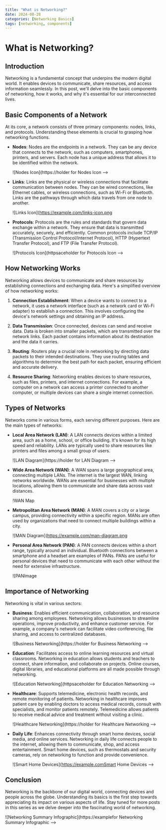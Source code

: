 ```yaml
---
title: "What is Networking?"
date: 2024-08-28 
categories: [Networking Basics]
tags: [networking, components]
---
```


# What is Networking?

## Introduction

Networking is a fundamental concept that underpins the modern digital world. It enables devices to communicate, share resources, and access information seamlessly. In this post, we'll delve into the basic components of networking, how it works, and why it's essential for our interconnected lives.

<!-- Add an infographic here to visually explain the concept of networking -->

## Basic Components of a Network

At its core, a network consists of three primary components: nodes, links, and protocols. Understanding these elements is crucial to grasping how networking functions.

- **Nodes**: Nodes are the endpoints in a network. They can be any device that connects to the network, such as computers, smartphones, printers, and servers. Each node has a unique address that allows it to be identified within the network.
  
  ![Nodes Icon](https://holder for Nodes Icon -->

- **Links**: Links are the physical or wireless connections that facilitate communication between nodes. They can be wired connections, like Ethernet cables, or wireless connections, such as Wi-Fi or Bluetooth. Links are the pathways through which data travels from one node to another.
  
  ![Links Icon](https://example.com/links-icon.png
- **Protocols**: Protocols are the rules and standards that govern data exchange within a network. They ensure that data is transmitted accurately, securely, and efficiently. Common protocols include TCP/IP (Transmission Control Protocol/Internet Protocol), HTTP (Hypertext Transfer Protocol), and FTP (File Transfer Protocol).
  
  ![Protocols Icon](httpsaceholder for Protocols Icon -->

## How Networking Works
Networking allows devices to communicate and share resources by establishing connections and exchanging data. Here's a simplified overview of how networking works:

1. **Connection Establishment**: When a device wants to connect to a network, it uses a network interface (such as a network card or Wi-Fi adapter) to establish a connection. This involves configuring the device's network settings and obtaining an IP address.

2. **Data Transmission**: Once connected, devices can send and receive data. Data is broken into smaller packets, which are transmitted over the network links. Each packet contains information about its destination and the data it carries.

3. **Routing**: Routers play a crucial role in networking by directing data packets to their intended destinations. They use routing tables and algorithms to determine the best path for each packet, ensuring efficient and accurate delivery.

4. **Resource Sharing**: Networking enables devices to share resources, such as files, printers, and internet connections. For example, a computer on a network can access a printer connected to another computer, or multiple devices can share a single internet connection.

<!-- Add a diagram here to illustrate how networking works -->

## Types of Networks

Networks come in various forms, each serving different purposes. Here are the main types of networks:

- **Local Area Network (LAN)**: A LAN connects devices within a limited area, such as a home, school, or office building. It's known for its high speed and reliability. LANs are typically used to share resources like printers and files among a small group of users.
  
  ![LAN Diagram](https://holder for LAN Diagram -->

- **Wide Area Network (WAN)**: A WAN spans a large geographical area, connecting multiple LANs. The internet is the largest WAN, linking networks worldwide. WANs are essential for businesses with multiple locations, allowing them to communicate and share data across vast distances.
  
  !WAN Map <!-- Placeholder for WAN Map -->

- **Metropolitan Area Network (MAN)**: A MAN covers a city or a large campus, providing connectivity within a specific region. MANs are often used by organizations that need to connect multiple buildings within a city.
  
  ![MAN Diagram](https://example.com/man-diagram.png
- **Personal Area Network (PAN)**: A PAN connects devices within a short range, typically around an individual. Bluetooth connections between a smartphone and a headset are examples of PANs. PANs are useful for personal devices that need to communicate with each other without the need for extensive infrastructure.
  
  ![PANImage <!-- Placeholder for PAN Image -->

## Importance of Networking
Networking is vital in various sectors:

- **Business**: Enables efficient communication, collaboration, and resource sharing among employees. Networking allows businesses to streamline operations, improve productivity, and enhance customer service. For example, a company's network can facilitate video conferencing, file sharing, and access to centralized databases.
  
  ![Business Networking](https://holder for Business Networking -->

- **Education**: Facilitates access to online learning resources and virtual classrooms. Networking in education allows students and teachers to connect, share information, and collaborate on projects. Online courses, digital libraries, and educational platforms are all made possible through networking.
  
  ![Education Networking](httpsaceholder for Education Networking -->

- **Healthcare**: Supports telemedicine, electronic health records, and remote monitoring of patients. Networking in healthcare improves patient care by enabling doctors to access medical records, consult with specialists, and monitor patients remotely. Telemedicine allows patients to receive medical advice and treatment without visiting a clinic.
  
  ![Healthcare Networking](https://holder for Healthcare Networking -->

- **Daily Life**: Enhances connectivity through smart home devices, social media, and online services. Networking in daily life connects people to the internet, allowing them to communicate, shop, and access entertainment. Smart home devices, such as thermostats and security cameras, rely on networking to function and provide convenience.
  
  ![Smart Home Devices](https://example.comSmart Home Devices -->

## Conclusion

Networking is the backbone of our digital world, connecting devices and people across the globe. Understanding its basics is the first step towards appreciating its impact on various aspects of life. Stay tuned for more posts in this series as we delve deeper into the fascinating world of networking.

![Networking Summary Infographic](https://examplefor Networking Summary Infographic -->
